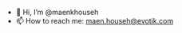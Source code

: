 - 👋 Hi, I’m @maenkhouseh
- 📫 How to reach me: maen.househ@evotik.com

<!---
maenkhouseh/maenkhouseh is a ✨ special ✨ repository because its `README.md` (this file) appears on your GitHub profile.
You can click the Preview link to take a look at your changes.
--->
